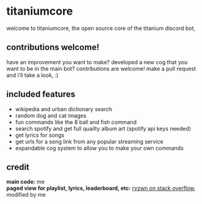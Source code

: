 #  titaniumcore
welcome  to  titaniumcore,  the  open  source  core  of  the  titanium  discord  bot,

##  contributions  welcome!
have  an  improvement  you  want  to  make?  developed  a  new  cog  that  you  want  to  be  in  the  main  bot?  contributions  are  welcome!  make  a  pull  request  and  i'll  take  a  look,  :)

##  included  features
-  wikipedia  and  urban  dictionary  search
-  random  dog  and  cat  images
-  fun  commands  like  the  8  ball  and  fish  command
-  search  spotify  and  get  full  quailty  album  art  (spotify  api  keys  needed)
-  get  lyrics  for  songs
-  get  urls  for  a  song  link  from  any  popular  streaming  service
-  expandable  cog  system  to  allow  you  to  make  your  own  commands

##  credit
**main  code:**  me\
**paged  view  for  playlist,  lyrics,  leaderboard,  etc:**  [rvzwn  on  stack  overflow](https://stackoverflow,com/a/77463524),  modified  by  me
